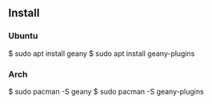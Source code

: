 ## Install

### Ubuntu
$ sudo apt install geany
$ sudo apt install geany-plugins

### Arch
$ sudo pacman -S geany
$ sudo pacman -S geany-plugins
